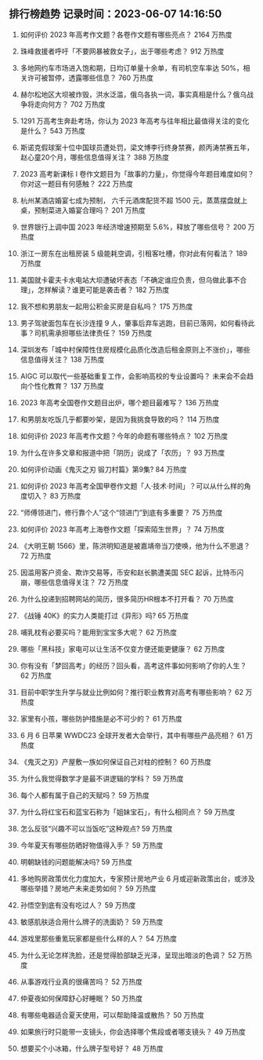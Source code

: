 
## 排行榜趋势 记录时间：2023-06-07 14:16:50
  
  1. 如何评价 2023 年高考作文题？各卷作文题有哪些亮点？ 2164 万热度
    
  2. 珠峰救援者呼吁「不要网暴被救女子」，出于哪些考虑？ 912 万热度
    
  3. 多地网约车市场进入饱和期，日均订单量十余单，有司机空车率达 50%，相关许可被暂停，透露哪些信息？ 760 万热度
    
  4. 赫尔松地区大坝被炸毁，洪水泛滥，俄乌各执一词，事实真相是什么？俄乌战争将走向何方？ 702 万热度
    
  5. 1291 万高考生奔赴考场，你认为 2023 年高考与往年相比最值得关注的变化是什么？ 543 万热度
    
  6. 斯诺克假球案十位中国球员遭处罚，梁文博李行终身禁赛，颜丙涛禁赛五年，赵心童20个月，哪些信息值得关注？ 388 万热度
    
  7. 2023 高考新课标 I 卷作文题目为「故事的力量」，你觉得今年题目难度如何？你对这一题目有何感触？ 222 万热度
    
  8. 杭州某酒店婚宴七成为预制， 六千元酒席配货不超 1500 元，蒸蒸摆盘就上桌，预制菜进入婚宴合理吗？ 201 万热度
    
  9. 世界银行上调中国 2023 年经济增速预期至 5.6%，释放了哪些信号？ 200 万热度
    
  10. 浙江一房东在出租房装 5 级能耗空调，引租客吐槽，你对此有何看法？ 189 万热度
    
  11. 美国就卡霍夫卡水电站大坝遭破坏表态「不确定谁应负责，但乌做此事不合理」，怎样解读？谁更可能是袭击者？ 182 万热度
    
  12. 我不想和男朋友一起用公积金买房是自私吗？ 175 万热度
    
  13. 男子驾驶面包车在长沙连撞 9 人，肇事后弃车逃跑，目前已落网，如何看待此事？司机需承担哪些法律责任？ 159 万热度
    
  14. 深圳发布「城中村保障性住房规模化品质化改造后租金原则上不涨价」，哪些信息值得关注？ 138 万热度
    
  15. AIGC 可以取代一些基础重复工作，会影响高校的专业设置吗？ 未来会不会趋向个性化教育？ 137 万热度
    
  16. 2023 年高考全国卷作文题目出炉，哪个题目最难写？ 136 万热度
    
  17. 和男朋友吃饭几乎都要吵架，是因为我挑食导致的吗？ 114 万热度
    
  18. 如何评价 2023 年高考作文题？今年的命题有哪些特点？ 102 万热度
    
  19. 为什么在许多文章和报道中把「阴历」说成了「农历」？ 93 万热度
    
  20. 如何评价动画《鬼灭之刃 锻刀村篇》第9集? 84 万热度
    
  21. 如何评价 2023 年高考全国甲卷作文题「人·技术·时间」？可以从什么样的角度切入？ 83 万热度
    
  22. “师傅领进门，修行靠个人”这个“领进门”到底有多重要？ 75 万热度
    
  23. 如何评价 2023 年高考上海卷作文题「探索陌生世界」？ 74 万热度
    
  24. 《大明王朝 1566》里，陈洪明知道是被嘉靖帝当刀使唤，他为什么不思退？ 72 万热度
    
  25. 因滥用客户资金、欺诈交易等，币安和赵长鹏遭美国 SEC 起诉，比特币闪崩，哪些信息值得关注？ 72 万热度
    
  26. 为什么投递到招聘网站的简历，很多简历HR根本不打开看？ 70 万热度
    
  27. 《战锤 40K》的实力人类能打过《异形》吗? 65 万热度
    
  28. 哺乳枕有必要买吗？能用到宝宝多大呢？ 62 万热度
    
  29. 哪些「黑科技」家电可以让生活不仅变方便还能更健康？ 62 万热度
    
  30. 你有没有「梦回高考」的经历？回头看，高考这件事如何影响了你的人生？ 62 万热度
    
  31. 目前中职学生升学与就业比例如何？推行职业教育对高考有哪些影响？ 62 万热度
    
  32. 家里有小孩，哪些防护措施是必不可少的？ 61 万热度
    
  33. 6 月 6 日苹果 WWDC23 全球开发者大会举行，其中有哪些产品亮相？ 61 万热度
    
  34. 《鬼灭之刃》产屋敷一族如何保证自己对柱的控制？ 60 万热度
    
  35. 为什么我觉得数学才是最不讲逻辑的学科？ 59 万热度
    
  36. 每个人都有属于自己的天赋吗？ 59 万热度
    
  37. 为什么将红宝石和蓝宝石称为「姐妹宝石」，有什么相同点？ 59 万热度
    
  38. 怎么反驳“兴趣不可以当饭吃”这种观点? 59 万热度
    
  39. 今年夏天有哪些防晒好物值得入手？ 59 万热度
    
  40. 明朝缺钱的问题能解决吗? 59 万热度
    
  41. 多地购房政策优化力度加大，专家预计房地产业 6 月或迎新政策出台，或涉及哪些举措？房地产未来走势如何？ 59 万热度
    
  42. 孙悟空到底有没有吃过人？ 59 万热度
    
  43. 敏感肌肤适合用什么牌子的洗面奶？ 59 万热度
    
  44. 游戏里那些重氪玩家都是些什么样的人？ 54 万热度
    
  45. 为什么无论怎样洗脸，还是觉得脸部缺乏光泽，呈现出暗淡的色调？ 52 万热度
    
  46. 从事游戏行业真的很痛苦吗？ 52 万热度
    
  47. 仲夏夜如何保障舒心好睡眠？ 50 万热度
    
  48. 有哪些电器适合夏天使用，可以帮助降温或散热？ 50 万热度
    
  49. 如果旅行时只能带一支镜头，你会选择哪个焦段或者哪支镜头？ 49 万热度
    
  50. 想要买个小冰箱，什么牌子型号好？ 48 万热度
    